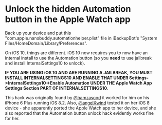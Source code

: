 # Unlock the hidden Automation button in the Apple Watch app

Back up your device and put this "com.apple.nanobuddy.automationhelper.plist" file in iBackupBot's "System Files/HomeDomain/Library/Preferences".


On iOS 10, things are different. iOS 10 now requires you to now have an internal install to use the Automation button (so you **need** to use jailbreak and install InternalSettings10 to unlock).

**IF YOU ARE USING iOS 10 AND ARE RUNNING A JAILBREAK, YOU MUST INSTALL INTERNALSETTINGS10 AND ENABLE THAT UNDER Settings->InternalSettings10->Enable Automation UNDER THE Apple Watch App Settings Section PART OF INTERNALSETTINGS10**.

This hack was originally found by <a href="https://twitter.com/hamzasood/status/576213010580111360
">@hamzasood</a> it worked for him on his iPhone 6 Plus running iOS 8.2. Also, <a href="https://twitter.com/angelXwind/status/596490677669765120
">@angelXwind</a> tested it on her iOS 8 device - she apparently ported the Apple Watch app to her device, and she also reported that the Automation button unlock hack evidently works fine for her.
